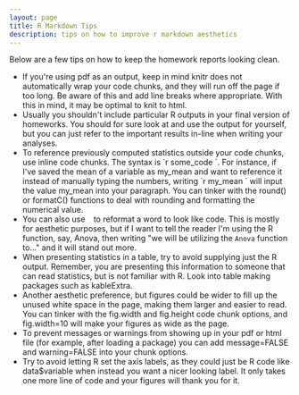 ```yaml
---
layout: page
title: R Markdown Tips
description: tips on how to improve r markdown aesthetics
---
```


Below are a few tips on how to keep the homework reports looking clean.

* If you're using pdf as an output, keep in mind knitr does not automatically wrap your code chunks, and they will run off the page if too long. Be aware of this and add line breaks where appropriate. With this in mind, it may be optimal to knit to html.
* Usually you shouldn't include particular R outputs in your final version of homeworks. You should for sure look at and use the output for yourself, but you can just refer to the important results in-line when writing your analyses.
* To reference previously computed statistics outside your code chunks, use inline code chunks. The syntax is \`r some\_code \`. For instance, if I've saved the mean of a variable as my\_mean and want to reference it instead of manually typing the numbers, writing \`r my_mean \` will input the value my\_mean into your paragraph. You can tinker with the round() or formatC() functions to deal with rounding and formatting the numerical value.
* You can also use ` ` to reformat a word to look like code. This is mostly for aesthetic purposes, but if I want to tell the reader I'm using the R function, say, Anova, then writing "we will be utilizing the `Anova` function to..." and it will stand out more.
* When presenting statistics in a table, try to avoid supplying just the R output. Remember, you are presenting this information to someone that can read statistics, but is not familiar with R. Look into table making packages such as kableExtra.
* Another aesthetic preference, but figures could be wider to fill up the unused white space in the page, making them larger and easier to read. You can tinker with the fig.width and fig.height code chunk options, and fig.width=10 will make your figures as wide as the page.
* To prevent messages or warnings from showing up in your pdf or html file (for example, after loading a package) you can add message=FALSE and warning=FALSE into your chunk options.
* Try to avoid letting R set the axis labels, as they could just be R code like data$variable when instead you want a nicer looking label. It only takes one more line of code and your figures will thank you for it.
